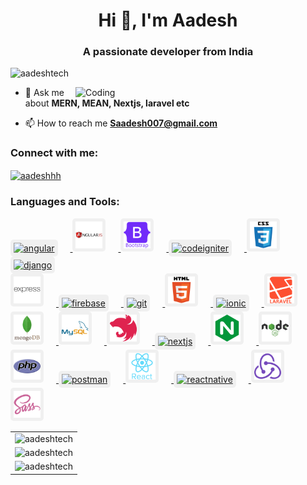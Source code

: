 <h1 align="center">Hi 👋, I'm Aadesh</h1>
<h3 align="center">A passionate developer from India</h3>

<p align="left"> <img src="https://komarev.com/ghpvc/?username=aadeshtech&label=Profile%20views&color=0e75b6&style=flat" alt="aadeshtech" /> </p>
<img align="right" alt="Coding" width="400" src="https://i.pinimg.com/originals/e8/f4/53/e8f453469a3ec97ecd354df465d73913.gif" />

- 💬 Ask me about **MERN, MEAN, Nextjs, laravel etc**

- 📫 How to reach me **Saadesh007@gmail.com**

<h3 align="left">Connect with me:</h3>
<p align="left">
<a href="https://instagram.com/aadeshhh" target="blank"><img align="center" src="https://raw.githubusercontent.com/rahuldkjain/github-profile-readme-generator/master/src/images/icons/Social/instagram.svg" alt="aadeshhh" height="30" width="40" /></a>
</p>

<h3 align="left">Languages and Tools:</h3>
<p align="left">
  <a href="https://angular.io" target="_blank" rel="noreferrer"> <img src="https://angular.io/assets/images/logos/angular/angular.svg" alt="angular" width="43" height="43" style="margin-right: 20px; padding: 5px; border-radius: 5px; background-color: #f0f0f0;"/> </a>
  <a href="https://angular.io" target="_blank" rel="noreferrer"> <img src="https://raw.githubusercontent.com/devicons/devicon/master/icons/angularjs/angularjs-original-wordmark.svg" alt="angularjs" width="43" height="43" style="margin-right: 20px; padding: 5px; border-radius: 5px; background-color: #f0f0f0;"/> </a>
  <a href="https://getbootstrap.com" target="_blank" rel="noreferrer"> <img src="https://raw.githubusercontent.com/devicons/devicon/master/icons/bootstrap/bootstrap-plain-wordmark.svg" alt="bootstrap" width="43" height="43" style="margin-right: 20px; padding: 5px; border-radius: 5px; background-color: #f0f0f0;"/> </a>
  <a href="https://codeigniter.com" target="_blank" rel="noreferrer"> <img src="https://cdn.worldvectorlogo.com/logos/codeigniter.svg" alt="codeigniter" width="43" height="43" style="margin-right: 20px; padding: 5px; border-radius: 5px; background-color: #f0f0f0;"/> </a>
  <a href="https://www.w3schools.com/css/" target="_blank" rel="noreferrer"> <img src="https://raw.githubusercontent.com/devicons/devicon/master/icons/css3/css3-original-wordmark.svg" alt="css3" width="43" height="43" style="margin-right: 20px; padding: 5px; border-radius: 5px; background-color: #f0f0f0;"/> </a>
  <a href="https://www.djangoproject.com/" target="_blank" rel="noreferrer"> <img src="https://cdn.worldvectorlogo.com/logos/django.svg" alt="django" width="43" height="43" style="margin-right: 20px; padding: 5px; border-radius: 5px; background-color: #f0f0f0;"/> </a> <br/>
  <a href="https://expressjs.com" target="_blank" rel="noreferrer"> <img src="https://raw.githubusercontent.com/devicons/devicon/master/icons/express/express-original-wordmark.svg" alt="express" width="43" height="43" style="margin-right: 20px; padding: 5px; border-radius: 5px; background-color: #f0f0f0;"/> </a>
  <a href="https://firebase.google.com/" target="_blank" rel="noreferrer"> <img src="https://www.vectorlogo.zone/logos/firebase/firebase-icon.svg" alt="firebase" width="43" height="43" style="margin-right: 20px; padding: 5px; border-radius: 5px; background-color: #f0f0f0;"/> </a>
  <a href="https://git-scm.com/" target="_blank" rel="noreferrer"> <img src="https://www.vectorlogo.zone/logos/git-scm/git-scm-icon.svg" alt="git" width="43" height="43" style="margin-right: 20px; padding: 5px; border-radius: 5px; background-color: #f0f0f0;"/> </a>
  <a href="https://www.w3.org/html/" target="_blank" rel="noreferrer"> <img src="https://raw.githubusercontent.com/devicons/devicon/master/icons/html5/html5-original-wordmark.svg" alt="html5" width="43" height="43" style="margin-right: 20px; padding: 5px; border-radius: 5px; background-color: #f0f0f0;"/> </a>
  <a href="https://ionicframework.com" target="_blank" rel="noreferrer"> <img src="https://upload.wikimedia.org/wikipedia/commons/d/d1/Ionic_Logo.svg" alt="ionic" width="43" height="43" style="margin-right: 20px; padding: 5px; border-radius: 5px; background-color: #f0f0f0;"/> </a>
  <a href="https://laravel.com/" target="_blank" rel="noreferrer"> <img src="https://raw.githubusercontent.com/devicons/devicon/master/icons/laravel/laravel-plain-wordmark.svg" alt="laravel" width="43" height="43" style="margin-right: 20px; padding: 5px; border-radius: 5px; background-color: #f0f0f0;"/> </a> <br/>
  <a href="https://www.mongodb.com/" target="_blank" rel="noreferrer"> <img src="https://raw.githubusercontent.com/devicons/devicon/master/icons/mongodb/mongodb-original-wordmark.svg" alt="mongodb" width="43" height="43" style="margin-right: 20px; padding: 5px; border-radius: 5px; background-color: #f0f0f0;"/> </a>
  <a href="https://www.mysql.com/" target="_blank" rel="noreferrer"> <img src="https://raw.githubusercontent.com/devicons/devicon/master/icons/mysql/mysql-original-wordmark.svg" alt="mysql" width="43" height="43" style="margin-right: 20px; padding: 5px; border-radius: 5px; background-color: #f0f0f0;"/> </a>
  <a href="https://nestjs.com/" target="_blank" rel="noreferrer"> <img src="https://raw.githubusercontent.com/devicons/devicon/master/icons/nestjs/nestjs-plain.svg" alt="nestjs" width="43" height="43" style="margin-right: 20px; padding: 5px; border-radius: 5px; background-color: #f0f0f0;"/> </a>
  <a href="https://nextjs.org/" target="_blank" rel="noreferrer"> <img src="https://cdn.worldvectorlogo.com/logos/nextjs-2.svg" alt="nextjs" width="43" height="43" style="margin-right: 20px; padding: 5px; border-radius: 5px; background-color: #f0f0f0;"/> </a>
  <a href="https://www.nginx.com" target="_blank" rel="noreferrer"> <img src="https://raw.githubusercontent.com/devicons/devicon/master/icons/nginx/nginx-original.svg" alt="nginx" width="43" height="43" style="margin-right: 20px; padding: 5px; border-radius: 5px; background-color: #f0f0f0;"/> </a>
  <a href="https://nodejs.org" target="_blank" rel="noreferrer"> <img src="https://raw.githubusercontent.com/devicons/devicon/master/icons/nodejs/nodejs-original-wordmark.svg" alt="nodejs" width="43" height="43" style="margin-right: 20px; padding: 5px; border-radius: 5px; background-color: #f0f0f0;"/> </a> <br/>
  <a href="https://www.php.net" target="_blank" rel="noreferrer"> <img src="https://raw.githubusercontent.com/devicons/devicon/master/icons/php/php-original.svg" alt="php" width="43" height="43" style="margin-right: 20px; padding: 5px; border-radius: 5px; background-color: #f0f0f0;"/> </a>
  <a href="https://postman.com" target="_blank" rel="noreferrer"> <img src="https://www.vectorlogo.zone/logos/getpostman/getpostman-icon.svg" alt="postman" width="43" height="43" style="margin-right: 20px; padding: 5px; border-radius: 5px; background-color: #f0f0f0;"/> </a>
  <a href="https://reactjs.org/" target="_blank" rel="noreferrer"> <img src="https://raw.githubusercontent.com/devicons/devicon/master/icons/react/react-original-wordmark.svg" alt="react" width="43" height="43" style="margin-right: 20px; padding: 5px; border-radius: 5px; background-color: #f0f0f0;"/> </a>
  <a href="https://reactnative.dev/" target="_blank" rel="noreferrer"> <img src="https://reactnative.dev/img/header_logo.svg" alt="reactnative" width="43" height="43" style="margin-right: 20px; padding: 5px; border-radius: 5px; background-color: #f0f0f0;"/> </a>
  <a href="https://redux.js.org" target="_blank" rel="noreferrer"> <img src="https://raw.githubusercontent.com/devicons/devicon/master/icons/redux/redux-original.svg" alt="redux" width="43" height="43" style="margin-right: 20px; padding: 5px; border-radius: 5px; background-color: #f0f0f0;"/> </a>
  <a href="https://sass-lang.com" target="_blank" rel="noreferrer"> <img src="https://raw.githubusercontent.com/devicons/devicon/master/icons/sass/sass-original.svg" alt="sass" width="43" height="43" style="margin-right: 20px; padding: 5px; border-radius: 5px; background-color: #f0f0f0;"/> </a>
</p>


<table width="100%" align="center">
   <tr>
    <td align="center">
      <img src="https://github-readme-stats.vercel.app/api/top-langs?username=aadeshtech&show_icons=true&locale=en&layout=compact" alt="aadeshtech" width="auto" height="auto" style="max-width: 100%;"/>
    </td>
  </tr>
  <tr>
    <td align="center">
      <img src="https://github-readme-stats.vercel.app/api?username=aadeshtech&show_icons=true&locale=en" alt="aadeshtech" width="auto" height="auto" style="max-width: 100%;"/>
    </td>
  </tr>
  <tr>
    <td align="center">
      <img src="https://github-readme-streak-stats.herokuapp.com/?user=aadeshtech&" alt="aadeshtech" width="auto" height="auto" style="max-width: 100%;"/>
    </td>
  </tr>
</table>
